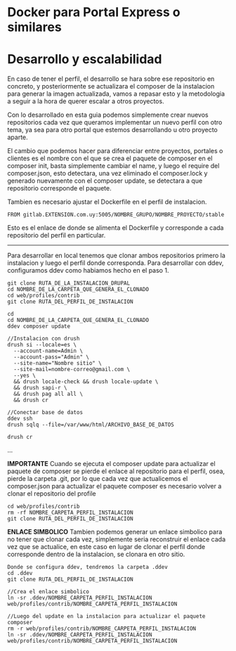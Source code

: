 #  Docker para Portal Express o similares
# Desarrollo y escalabilidad
En caso de tener el perfil, el desarrollo se hara sobre ese repositorio en concreto, y posteriormente
se actualizara el composer de la instalacion para generar la imagen actualizada, vamos a repasar esto y
la metodologia a seguir a la hora de querer escalar a otros proyectos.

Con lo desarrollado en esta guia podemos simplemente crear nuevos repositorios cada vez que queramos implementar
un nuevo perfil con otro tema, ya sea para otro portal que estemos desarrollando u otro proyecto aparte.

El cambio que podemos hacer para diferenciar entre proyectos, portales o clientes es el nombre con el que se crea el
paquete de composer en el composer init, basta simplemente cambiar el name, y luego el require del composer.json, esto detectara,
una vez eliminado el composer.lock y generado nuevamente con el composer update, se detectara a que repositorio corresponde el paquete.

Tambien es necesario ajustar el Dockerfile en el perfil de instalacion.

    FROM gitlab.EXTENSION.com.uy:5005/NOMBRE_GRUPO/NOMBRE_PROYECTO/stable

Esto es el enlace de donde se alimenta el Dockerfile y corresponde a cada repositorio del perfil en particular.

------------------------------------------------------------------------------------------------------------------

Para desarrollar en local tenemos que clonar ambos repositorios primero la instalacion y luego el perfil donde corresponda.
Para desarrollar con ddev, configuramos ddev como habiamos hecho en el paso 1.

    git clone RUTA_DE_LA_INSTALACION_DRUPAL
    cd NOMBRE_DE_LA_CARPETA_QUE_GENERA_EL_CLONADO
    cd web/profiles/contrib
    git clone RUTA_DEL_PERFIL_DE_INSTALACION
    
    cd
    cd NOMBRE_DE_LA_CARPETA_QUE_GENERA_EL_CLONADO
    ddev composer update
   
    //Instalacion con drush 
    drush si --locale=es \
      --account-name=Admin \
      --account-pass="Admin" \
      --site-name="Nombre sitio" \
      --site-mail=nombre-correo@gmail.com \
      --yes \
      && drush locale-check && drush locale-update \
      && drush sapi-r \
      && drush pag all all \
      && drush cr
    
    //Conectar base de datos
    ddev ssh
    drush sqlq --file=/var/www/html/ARCHIVO_BASE_DE_DATOS
    
    drush cr
...

**IMPORTANTE**
Cuando se ejecuta el composer update para actualizar el paquete de composer se pierde el enlace al repositorio para el perfil,
osea, pierde la carpeta .git, por lo que cada vez que actualicemos el composer.json para actualizar el paquete composer es necesario volver
a clonar el repositorio del profile

    cd web/profiles/contrib
    rm -rf NOMBRE_CARPETA_PERFIL_INSTALACION
    git clone RUTA_DEL_PERFIL_DE_INSTALACION
    
**ENLACE SIMBOLICO**
Tambien podemos generar un enlace simbolico para no tener que clonar cada vez, simplemente seria reconstruir el enlace cada vez
que se actualice, en este caso en lugar de clonar el perfil donde corresponde dentro de la instalacion, se clonara en otro sitio.

    Donde se configura ddev, tendremos la carpeta .ddev
    cd .ddev
    git clone RUTA_DEL_PERFIL_DE_INSTALACION
    
    //Crea el enlace simbolico
    ln -sr .ddev/NOMBRE_CARPETA_PERFIL_INSTALACION web/profiles/contrib/NOMBRE_CARPETA_PERFIL_INSTALACION
    
    //Luego del update en la instalacion para actualizar el paquete composer
    rm -r web/profiles/contrib/NOMBRE_CARPETA_PERFIL_INSTALACION
    ln -sr .ddev/NOMBRE_CARPETA_PERFIL_INSTALACION web/profiles/contrib/NOMBRE_CARPETA_PERFIL_INSTALACION
